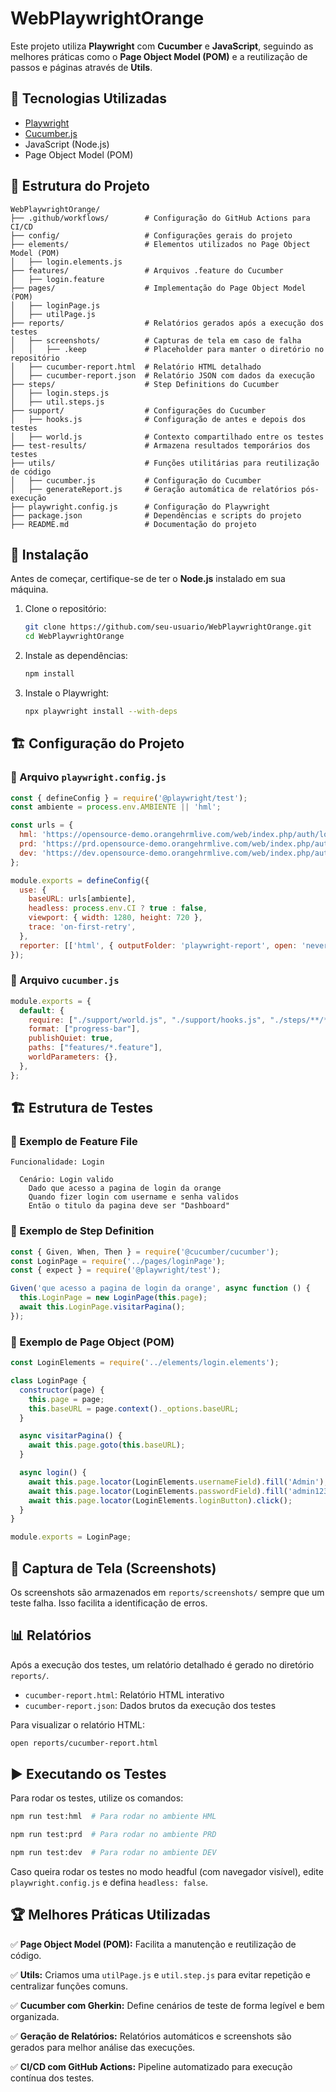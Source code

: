# WebPlaywrightOrange

Este projeto utiliza **Playwright** com **Cucumber** e **JavaScript**, seguindo as melhores práticas como o **Page Object Model (POM)** e a reutilização de passos e páginas através de **Utils**.

## 📌 Tecnologias Utilizadas

- [Playwright](https://playwright.dev/)
- [Cucumber.js](https://github.com/cucumber/cucumber-js)
- JavaScript (Node.js)
- Page Object Model (POM)

## 📂 Estrutura do Projeto

```
WebPlaywrightOrange/
├── .github/workflows/        # Configuração do GitHub Actions para CI/CD
├── config/                   # Configurações gerais do projeto
├── elements/                 # Elementos utilizados no Page Object Model (POM)
│   ├── login.elements.js
├── features/                 # Arquivos .feature do Cucumber
│   ├── login.feature
├── pages/                    # Implementação do Page Object Model (POM)
│   ├── loginPage.js
│   ├── utilPage.js
├── reports/                  # Relatórios gerados após a execução dos testes
│   ├── screenshots/          # Capturas de tela em caso de falha
│   │   ├── .keep             # Placeholder para manter o diretório no repositório
│   ├── cucumber-report.html  # Relatório HTML detalhado
│   ├── cucumber-report.json  # Relatório JSON com dados da execução
├── steps/                    # Step Definitions do Cucumber
│   ├── login.steps.js
│   ├── util.steps.js
├── support/                  # Configurações do Cucumber
│   ├── hooks.js              # Configuração de antes e depois dos testes
│   ├── world.js              # Contexto compartilhado entre os testes
├── test-results/             # Armazena resultados temporários dos testes
├── utils/                    # Funções utilitárias para reutilização de código
│   ├── cucumber.js           # Configuração do Cucumber
│   ├── generateReport.js     # Geração automática de relatórios pós-execução
├── playwright.config.js      # Configuração do Playwright
├── package.json              # Dependências e scripts do projeto
├── README.md                 # Documentação do projeto
```

## 🚀 Instalação

Antes de começar, certifique-se de ter o **Node.js** instalado em sua máquina.

1. Clone o repositório:
   ```sh
   git clone https://github.com/seu-usuario/WebPlaywrightOrange.git
   cd WebPlaywrightOrange
   ```
2. Instale as dependências:
   ```sh
   npm install
   ```
3. Instale o Playwright:
   ```sh
   npx playwright install --with-deps
   ```

## 🏗 Configuração do Projeto

### 📜 Arquivo `playwright.config.js`

```js
const { defineConfig } = require('@playwright/test');
const ambiente = process.env.AMBIENTE || 'hml';

const urls = {
  hml: 'https://opensource-demo.orangehrmlive.com/web/index.php/auth/login',
  prd: 'https://prd.opensource-demo.orangehrmlive.com/web/index.php/auth/login',
  dev: 'https://dev.opensource-demo.orangehrmlive.com/web/index.php/auth/login'
};

module.exports = defineConfig({
  use: {
    baseURL: urls[ambiente],
    headless: process.env.CI ? true : false,
    viewport: { width: 1280, height: 720 },
    trace: 'on-first-retry',
  },
  reporter: [['html', { outputFolder: 'playwright-report', open: 'never' }]],
});
```

### 📜 Arquivo `cucumber.js`

```js
module.exports = {
  default: {
    require: ["./support/world.js", "./support/hooks.js", "./steps/**/*.js"],
    format: ["progress-bar"],
    publishQuiet: true,
    paths: ["features/*.feature"],
    worldParameters: {},
  },
};
```

## 🏗 Estrutura de Testes

### 📜 Exemplo de Feature File

```gherkin
Funcionalidade: Login

  Cenário: Login valido
    Dado que acesso a pagina de login da orange
    Quando fizer login com username e senha validos
    Então o titulo da pagina deve ser "Dashboard"
```

### 📜 Exemplo de Step Definition

```js
const { Given, When, Then } = require('@cucumber/cucumber');
const LoginPage = require('../pages/loginPage');
const { expect } = require('@playwright/test');

Given('que acesso a pagina de login da orange', async function () {
  this.LoginPage = new LoginPage(this.page);
  await this.LoginPage.visitarPagina();
});
```

### 📜 Exemplo de Page Object (POM)

```js
const LoginElements = require('../elements/login.elements');

class LoginPage {
  constructor(page) {
    this.page = page;
    this.baseURL = page.context()._options.baseURL;
  }

  async visitarPagina() {
    await this.page.goto(this.baseURL);
  }

  async login() {
    await this.page.locator(LoginElements.usernameField).fill('Admin');
    await this.page.locator(LoginElements.passwordField).fill('admin123');
    await this.page.locator(LoginElements.loginButton).click();
  }
}

module.exports = LoginPage;
```

## 📸 Captura de Tela (Screenshots)
Os screenshots são armazenados em `reports/screenshots/` sempre que um teste falha. Isso facilita a identificação de erros.

## 📊 Relatórios
Após a execução dos testes, um relatório detalhado é gerado no diretório `reports/`.

- `cucumber-report.html`: Relatório HTML interativo
- `cucumber-report.json`: Dados brutos da execução dos testes

Para visualizar o relatório HTML:
```sh
open reports/cucumber-report.html
```

## ▶️ Executando os Testes

Para rodar os testes, utilize os comandos:
```sh
npm run test:hml  # Para rodar no ambiente HML
```
```sh
npm run test:prd  # Para rodar no ambiente PRD
```
```sh
npm run test:dev  # Para rodar no ambiente DEV
```

Caso queira rodar os testes no modo headful (com navegador visível), edite `playwright.config.js` e defina `headless: false`.

## 🏆 Melhores Práticas Utilizadas

✅ **Page Object Model (POM):** Facilita a manutenção e reutilização de código.

✅ **Utils:** Criamos uma `utilPage.js` e `util.step.js` para evitar repetição e centralizar funções comuns.

✅ **Cucumber com Gherkin:** Define cenários de teste de forma legível e bem organizada.

✅ **Geração de Relatórios:** Relatórios automáticos e screenshots são gerados para melhor análise das execuções.

✅ **CI/CD com GitHub Actions:** Pipeline automatizado para execução contínua dos testes.

